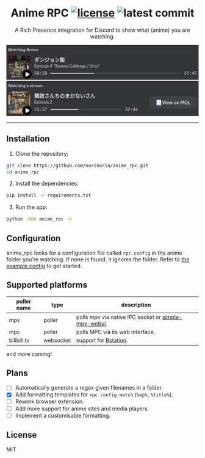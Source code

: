 <h1 align="center">
  Anime RPC
  <a href="LICENSE"><img alt="license" src="https://img.shields.io/badge/License-MIT-yellow.svg"></a>
  <a><img alt="latest commit" src="https://img.shields.io/github/last-commit/norinorin/anime_rpc/main"></a>
</h1>

<p align="center">
  A Rich Presence integration for Discord to show what (anime) you are watching.
</p>

<p align="center">
  <img alt="anime rich presence" src="assets/docs/anime.png" />
  <img alt="generic stream rich presence" src="assets/docs/generic.png">
</p>

--- 

## Installation
1. Clone the repository:
```sh
git clone https://github.com/norinorin/anime_rpc.git
cd anime_rpc
```

2. Install the dependencies:
```sh
pip install -r requirements.txt
```

3. Run the app:
```sh
python -OOm anime_rpc -h
```

## Configuration
anime_rpc looks for a configuration file called `rpc.config` in the anime folder you're watching. If none is found, it ignores the folder. Refer to [the example config](example.rpc.config) to get started.

## Supported platforms
| poller name      | type       | description                                       |
|------------------|------------|---------------------------------------------------|
| mpv              | poller     | polls mpv via native IPC socket or [simple-mpv-webui](https://github.com/open-dynaMIX/simple-mpv-webui). |
| mpc              | poller     | polls MPC via its web interface. |
| bilibili.tv      | websocket  | support for [Bstation](https://www.bilibili.tv/anime). |

and more coming!

## Plans
- [ ] Automatically generate a regex given filenames in a folder.
- [x] Add formatting templates for `rpc.config.match` (`%ep%`, `%title%`).
- [ ] Rework browser extension.
- [ ] Add more support for anime sites and media players.
- [ ] Implement a customisable formatting.

## License
MIT
